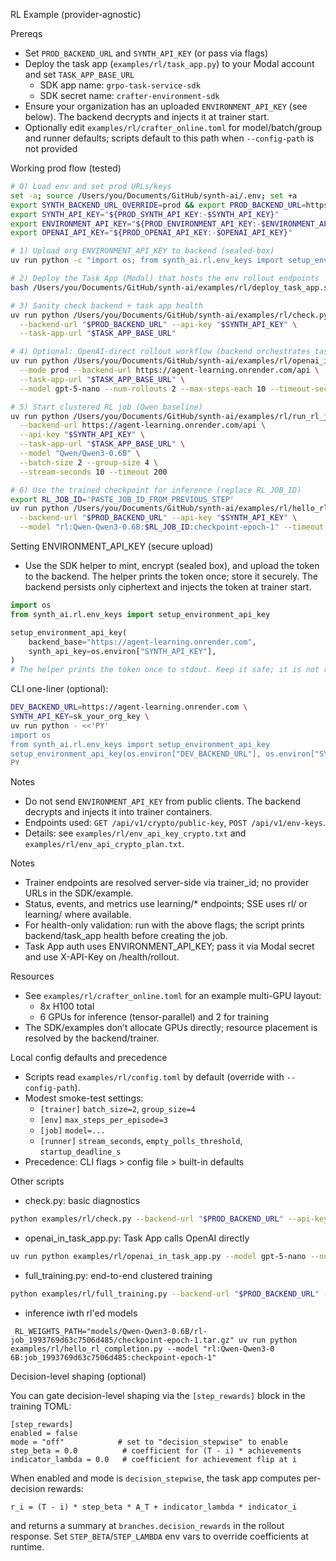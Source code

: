 RL Example (provider-agnostic)

Prereqs
- Set `PROD_BACKEND_URL` and `SYNTH_API_KEY` (or pass via flags)
- Deploy the task app (`examples/rl/task_app.py`) to your Modal account and set `TASK_APP_BASE_URL`
  - SDK app name: `grpo-task-service-sdk`
  - SDK secret name: `crafter-environment-sdk`
- Ensure your organization has an uploaded `ENVIRONMENT_API_KEY` (see below). The backend decrypts and injects it at trainer start.
- Optionally edit `examples/rl/crafter_online.toml` for model/batch/group and runner defaults; scripts default to this path when `--config-path` is not provided

Working prod flow (tested)
```bash
# 0) Load env and set prod URLs/keys
set -a; source /Users/you/Documents/GitHub/synth-ai/.env; set +a
export SYNTH_BACKEND_URL_OVERRIDE=prod && export PROD_BACKEND_URL=https://agent-learning.onrender.com/api
export SYNTH_API_KEY="${PROD_SYNTH_API_KEY:-$SYNTH_API_KEY}"
export ENVIRONMENT_API_KEY="${PROD_ENVIRONMENT_API_KEY:-$ENVIRONMENT_API_KEY}"
export OPENAI_API_KEY="${PROD_OPENAI_API_KEY:-$OPENAI_API_KEY}"

# 1) Upload org ENVIRONMENT_API_KEY to backend (sealed-box)
uv run python -c "import os; from synth_ai.rl.env_keys import setup_environment_api_key as s; r=s('https://agent-learning.onrender.com', os.environ['SYNTH_API_KEY']); print('uploaded');"

# 2) Deploy the Task App (Modal) that hosts the env rollout endpoints
bash /Users/you/Documents/GitHub/synth-ai/examples/rl/deploy_task_app.sh

# 3) Sanity check backend + task app health
uv run python /Users/you/Documents/GitHub/synth-ai/examples/rl/check.py \
  --backend-url "$PROD_BACKEND_URL" --api-key "$SYNTH_API_KEY" \
  --task-app-url "$TASK_APP_BASE_URL"

# 4) Optional: OpenAI-direct rollout workflow (backend orchestrates task app → OpenAI)
uv run python /Users/you/Documents/GitHub/synth-ai/examples/rl/openai_in_task_app.py \
  --mode prod --backend-url https://agent-learning.onrender.com/api \
  --task-app-url "$TASK_APP_BASE_URL" \
  --model gpt-5-nano --num-rollouts 2 --max-steps-each 10 --timeout-seconds 200

# 5) Start clustered RL job (Qwen baseline)
uv run python /Users/you/Documents/GitHub/synth-ai/examples/rl/run_rl_job.py \
  --backend-url https://agent-learning.onrender.com/api \
  --api-key "$SYNTH_API_KEY" \
  --task-app-url "$TASK_APP_BASE_URL" \
  --model "Qwen/Qwen3-0.6B" \
  --batch-size 2 --group-size 4 \
  --stream-seconds 10 --timeout 200

# 6) Use the trained checkpoint for inference (replace RL_JOB_ID)
export RL_JOB_ID='PASTE_JOB_ID_FROM_PREVIOUS_STEP'
uv run python /Users/you/Documents/GitHub/synth-ai/examples/rl/hello_rl_completion.py \
  --backend-url "$PROD_BACKEND_URL" --api-key "$SYNTH_API_KEY" \
  --model "rl:Qwen-Qwen3-0.6B:$RL_JOB_ID:checkpoint-epoch-1" --timeout 180
```

Setting ENVIRONMENT_API_KEY (secure upload)
- Use the SDK helper to mint, encrypt (sealed box), and upload the token to the backend. The helper prints the token once; store it securely. The backend persists only ciphertext and injects the token at trainer start.
```python
import os
from synth_ai.rl.env_keys import setup_environment_api_key

setup_environment_api_key(
    backend_base="https://agent-learning.onrender.com",
    synth_api_key=os.environ["SYNTH_API_KEY"],
)
# The helper prints the token once to stdout. Keep it safe; it is not retrievable later.
```
CLI one-liner (optional):
```bash
DEV_BACKEND_URL=https://agent-learning.onrender.com \
SYNTH_API_KEY=sk_your_org_key \
uv run python - <<'PY'
import os
from synth_ai.rl.env_keys import setup_environment_api_key
setup_environment_api_key(os.environ["DEV_BACKEND_URL"], os.environ["SYNTH_API_KEY"])
PY
```
Notes
- Do not send `ENVIRONMENT_API_KEY` from public clients. The backend decrypts and injects it into trainer containers.
- Endpoints used: `GET /api/v1/crypto/public-key`, `POST /api/v1/env-keys`.
- Details: see `examples/rl/env_api_key_crypto.txt` and `examples/rl/env_api_crypto_plan.txt`.

Notes
- Trainer endpoints are resolved server-side via trainer_id; no provider URLs in the SDK/example.
- Status, events, and metrics use learning/* endpoints; SSE uses rl/ or learning/ where available.
- For health-only validation: run with the above flags; the script prints backend/task_app health before creating the job.
- Task App auth uses ENVIRONMENT_API_KEY; pass it via Modal secret and use X-API-Key on /health/rollout.

Resources
- See `examples/rl/crafter_online.toml` for an example multi-GPU layout:
  - 8x H100 total
  - 6 GPUs for inference (tensor-parallel) and 2 for training
- The SDK/examples don’t allocate GPUs directly; resource placement is resolved by the backend/trainer.

Local config defaults and precedence
- Scripts read `examples/rl/config.toml` by default (override with `--config-path`).
- Modest smoke-test settings:
  - `[trainer]` `batch_size=2`, `group_size=4`
  - `[env]` `max_steps_per_episode=3`
  - `[job]` `model=...`
  - `[runner]` `stream_seconds`, `empty_polls_threshold`, `startup_deadline_s`
- Precedence: CLI flags > config file > built-in defaults

Other scripts
- check.py: basic diagnostics
```bash
python examples/rl/check.py --backend-url "$PROD_BACKEND_URL" --api-key "$SYNTH_API_KEY" --task-app-url "$TASK_APP_BASE_URL"
```

- openai_in_task_app.py: Task App calls OpenAI directly
```bash
uv run python examples/rl/openai_in_task_app.py --model gpt-5-nano --num-rollouts 2 --max-steps-each 7 --timeout-seconds 1200
```

- full_training.py: end-to-end clustered training
```bash
python examples/rl/full_training.py --backend-url "$PROD_BACKEND_URL" --api-key "$SYNTH_API_KEY" --task-app-url "$TASK_APP_BASE_URL"  --model Qwen/Qwen3-0.6B --stream-seconds 10
```

- inference iwth rl'ed models
```
 RL_WEIGHTS_PATH="models/Qwen-Qwen3-0.6B/rl-job_1993769d63c7506d485/checkpoint-epoch-1.tar.gz" uv run python examples/rl/hello_rl_completion.py --model "rl:Qwen-Qwen3-0 6B:job_1993769d63c7506d485:checkpoint-epoch-1"
```

Decision-level shaping (optional)

You can gate decision-level shaping via the `[step_rewards]` block in the training TOML:

```
[step_rewards]
enabled = false
mode = "off"            # set to "decision_stepwise" to enable
step_beta = 0.0          # coefficient for (T - i) * achievements
indicator_lambda = 0.0   # coefficient for achievement flip at i
```

When enabled and mode is `decision_stepwise`, the task app computes per-decision rewards:

```
r_i = (T - i) * step_beta * A_T + indicator_lambda * indicator_i
```

and returns a summary at `branches.decision_rewards` in the rollout response.
Set `STEP_BETA`/`STEP_LAMBDA` env vars to override coefficients at runtime.
